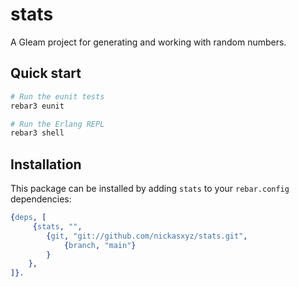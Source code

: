 # stats

A Gleam project for generating and working with random numbers.

## Quick start

```sh
# Run the eunit tests
rebar3 eunit

# Run the Erlang REPL
rebar3 shell
```

## Installation

This package can be installed by adding `stats` to your `rebar.config` dependencies:

```erlang
{deps, [
     {stats, "", 
        {git, "git://github.com/nickasxyz/stats.git",
            {branch, "main"}
        }
    },
]}.
```
